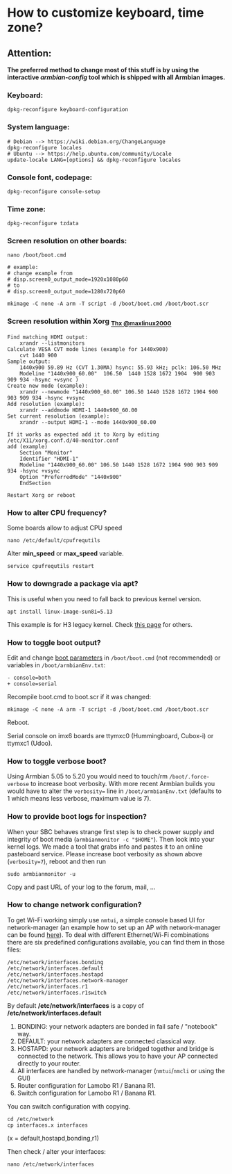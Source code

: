 # How to customize keyboard, time zone?


## Attention:
**The preferred method to change most of this stuff is by using the interactive _armbian-config_ tool which is shipped with all Armbian images.**


### Keyboard: 

	dpkg-reconfigure keyboard-configuration
	
### System language:

	# Debian --> https://wiki.debian.org/ChangeLanguage
	dpkg-reconfigure locales
	# Ubuntu --> https://help.ubuntu.com/community/Locale
	update-locale LANG=[options] && dpkg-reconfigure locales

### Console font, codepage:

	dpkg-reconfigure console-setup

### Time zone: 

	dpkg-reconfigure tzdata

### Screen resolution on other boards: 

	nano /boot/boot.cmd 

	# example:
	# change example from 
	# disp.screen0_output_mode=1920x1080p60 
	# to 
	# disp.screen0_output_mode=1280x720p60

	mkimage -C none -A arm -T script -d /boot/boot.cmd /boot/boot.scr
	
### Screen resolution within Xorg <sub>[Thx @maxlinux2000](https://forum.armbian.com/topic/10403-add-undetected-hdmi-resolution-to-x11xorg/)</sub>

	Find matching HDMI output:
		xrandr --listmonitors 
	Calculate VESA CVT mode lines (example for 1440x900)
		cvt 1440 900
	Sample output: 
		1440x900 59.89 Hz (CVT 1.30MA) hsync: 55.93 kHz; pclk: 106.50 MHz
		Modeline "1440x900_60.00"  106.50  1440 1528 1672 1904  900 903 909 934 -hsync +vsync ) 
	Create new mode (example):
		xrandr --newmode "1440x900_60.00" 106.50 1440 1528 1672 1904 900 903 909 934 -hsync +vsync 
	Add resolution (example):
		xrandr --addmode HDMI-1 1440x900_60.00 
	Set current resolution (example):
		xrandr --output HDMI-1 --mode 1440x900_60.00
	
	If it works as expected add it to Xorg by editing
	/etc/X11/xorg.conf.d/40-monitor.conf
	add (example)
		Section "Monitor"
		Identifier "HDMI-1"
		Modeline "1440x900_60.00" 106.50 1440 1528 1672 1904 900 903 909 934 -hsync +vsync
		Option "PreferredMode" "1440x900"
		EndSection
	
	Restart Xorg or reboot 
	

### How to alter CPU frequency?

Some boards allow to adjust CPU speed

	nano /etc/default/cpufrequtils

Alter **min_speed** or **max_speed** variable.

	service cpufrequtils restart

### How to downgrade a package via apt?

This is useful when you need to fall back to previous kernel version. 

	apt install linux-image-sun8i=5.13

This example is for H3 legacy kernel. Check [this page](http://www.armbian.com/kernel/) for others.

### How to toggle boot output?

Edit and change [boot parameters](http://redsymbol.net/linux-kernel-boot-parameters/) in `/boot/boot.cmd` (not recommended) or variables in `/boot/armbianEnv.txt`:

    - console=both
    + console=serial

Recompile boot.cmd to boot.scr if it was changed:

	mkimage -C none -A arm -T script -d /boot/boot.cmd /boot/boot.scr

Reboot.

Serial console on imx6 boards are ttymxc0 (Hummingboard, Cubox-i) or ttymxc1 (Udoo).

### How to toggle verbose boot?

Using Armbian 5.05 to 5.20 you would need to touch/rm `/boot/.force-verbose` to increase boot verbosity. With more recent Armbian builds you would have to alter the `verbosity=` line in `/boot/armbianEnv.txt` (defaults to 1 which means less verbose, maximum value is 7).

### How to provide boot logs for inspection?

When your SBC behaves strange first step is to check power supply and integrity of boot media (`armbianmonitor -c "$HOME"`). Then look into your kernel logs. We made a tool that grabs info and pastes it to an online pasteboard service. Please increase boot verbosity as shown above (`verbosity=7`), reboot and then run

	sudo armbianmonitor -u
	
Copy and past URL of your log to the forum, mail, ...

### How to change network configuration?

To get Wi-Fi working simply use `nmtui`, a simple console based UI for network-manager (an example how to set up an AP with network-manager can be found [here](http://forum.odroid.com/viewtopic.php?f=52&t=25472&)). To deal with different Ethernet/Wi-Fi combinations there are six predefined configurations available, you can find them in those files:

	/etc/network/interfaces.bonding
	/etc/network/interfaces.default
	/etc/network/interfaces.hostapd
	/etc/network/interfaces.network-manager
	/etc/network/interfaces.r1
	/etc/network/interfaces.r1switch

By default **/etc/network/interfaces** is a copy of **/etc/network/interfaces.default**

1. BONDING: your network adapters are bonded in fail safe / "notebook" way.
2. DEFAULT: your network adapters are connected classical way. 
3. HOSTAPD: your network adapters are bridged together and bridge is connected to the network. This allows you to have your AP connected directly to your router.
4. All interfaces are handled by network-manager (`nmtui`/`nmcli` or using the GUI) 
4. Router configuration for Lamobo R1 / Banana R1.
5. Switch configuration for Lamobo R1 / Banana R1.

You can switch configuration with copying.

	cd /etc/network
	cp interfaces.x interfaces
	
(x = default,hostapd,bonding,r1)

Then check / alter your interfaces:

	nano /etc/network/interfaces

